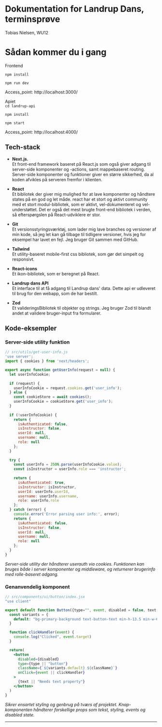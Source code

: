 # Dokumentation for Landrup Dans, terminsprøve
Tobias Nielsen, WU12

# Sådan kommer du i gang

Frontend  

`npm install`

`npm run dev`

Access_point: http://localhost:3000/

Apiet  
`cd landrup-api`

`npm install`

`npm start`

Access_point: http://localhost:4000/
<!-- Jeg har lavet valgfri opgave ? -->

## Tech-stack
* **Next.js.**  
Et front-end framework baseret på React.js som også giver adgang til server-side komponenter og -actions, samt mappebaseret routing.
Server-side komponenter og funktioner giver en større sikkerhed, da al koden afvikles på serveren fremfor i klienten.

* **React**   
Et bibliotek der giver mig mulighed for at lave komponenter og håndtere states på en god og let måde. react har et stort og aktivt community med et stort modul-bibliotek, som er aktivt, vel-dokumenteret og vel-understøttet. Det er også det mest brugte front-end bibliotek i verden, så efterspørgslen på React-udviklere er stor.

* **Git**   
Et versionsstyringsværktøj, som lader mig lave branches og versioner af min kode, så jeg let kan gå tilbage til tidligere versioner, hvis jeg for eksempel har lavet en fejl. Jeg bruger Git sammen med GitHub.

* **Tailwind**   
Et utility-baseret mobile-first css bibliotek, som gør det simpelt og responsivt.

* **React-icons**  
Et ikon-bibliotek, som er beregnet på React.

* **Landrup dans API**  
Et interface til at få adgang til Landrup dans' data. Dette api er udleveret til brug for den webapp, som de har bestilt.

* **Zod**  
Et valideringsBibliotek til objekter og strings. Jeg bruger Zod til blandt andet at validere bruger-input fra formularer.

## Kode-eksempler

### Server-side utility funktion

```javascript
// src/utils/get-user-info.js
'use server';
import { cookies } from 'next/headers';

export async function getUserInfo(request = null) {
  let userInfoCookie;
  
  if (request) {
    userInfoCookie = request.cookies.get('user_info');
  } else {
    const cookieStore = await cookies();
    userInfoCookie = cookieStore.get('user_info');
  }
  
  if (!userInfoCookie) {
    return { 
      isAuthenticated: false, 
      isInstructor: false, 
      userId: null,
      username: null,
      role: null
    };
  }
  
  try {
    const userInfo = JSON.parse(userInfoCookie.value);
    const isInstructor = userInfo.role === 'instructor';
    
    return {
      isAuthenticated: true,
      isInstructor: isInstructor,
      userId: userInfo.userId,
      username: userInfo.username,
      role: userInfo.role
    };
  } catch (error) {
    console.error('Error parsing user info:', error);
    return { 
      isAuthenticated: false, 
      isInstructor: false, 
      userId: null,
      username: null,
      role: null
    };
  }
}
```
*Server-side utility der håndterer userauth via cookies. Funktionen kan bruges både i server komponenter og middleware, og returnerer brugerinfo med rolle-baseret adgang.*

### Genanvendelig komponent

```jsx
// src/components/ui/button/index.jsx
"use client"

export default function Button({type="", event, disabled = false, text, className=""}) {
  const variants = {
    default: "bg-primary-background text-button-text min-h-13.5 min-w-62 rounded-button"
  }

  function clickHandler(event) {
    console.log("Clicked", event.target)
  }

  return(
    <button 
      disabled={disabled} 
      type={type || "button"} 
      className={`${variants.default} ${className}`} 
      onClick={event || clickHandler}
    >
      {text || "Needs text property"}
    </button>
  )
}
```
*Sikrer ensartet styling og genbrug på tværs af projektet. Knap-komponenten håndterer forskellige props som tekst, styling, events og disabled state.*

---